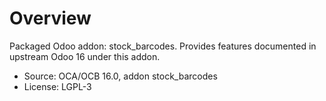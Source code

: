 # Overview

Packaged Odoo addon: stock_barcodes. Provides features documented in upstream Odoo 16 under this addon.

- Source: OCA/OCB 16.0, addon stock_barcodes
- License: LGPL-3
